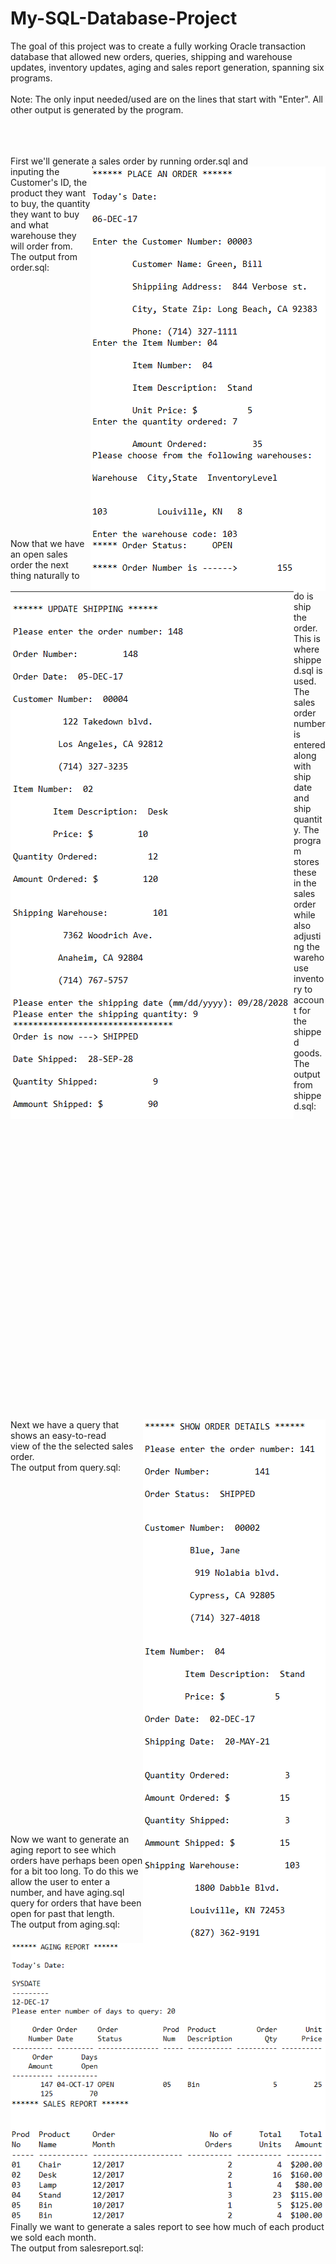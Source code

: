 # My-SQL-Database-Project
The goal of this project was to create a fully working Oracle transaction database that allowed new orders, queries, shipping and warehouse updates, inventory updates, aging and sales report generation, spanning six programs.
<br><br>Note: The only input needed/used are on the lines that start with "Enter". All other output is generated by the program.
<br><br><br><br>

First we'll generate a sales order by running order.sql and<img align="right" src="https://github.com/ArnoAlford/My-SQL-Database-Project/blob/master/Order.png">
<br>
inputing the Customer's ID, the product they want to buy, 
the quantity they want to buy and what warehouse they will order from. 
<br>The output from order.sql:
<br><br><br><br><br><br><br><br><br><br><br><br><br><br><br><br><br><br><br><br><br><br><br><br><br><br>
<img align="left" src="https://github.com/ArnoAlford/My-SQL-Database-Project/blob/master/Ship.png">Now that we have an open sales order the next thing naturally
to do is ship the order. This is where shipped.sql is used. The sales order number is entered along with ship date and ship quantity. The program stores these in the sales order while also adjusting the warehouse inventory to account for the shipped goods.<br> The output from shipped.sql:
<br><br><br><br><br><br><br><br><br><br><br><br><br><br><br><br><br><br><br><br><br><br><br><br><br><br><br><br><br><br>
<img align="right" src="https://github.com/ArnoAlford/My-SQL-Database-Project/blob/master/Query.png">Next we have a query that shows an easy-to-read 
<br>view of the the selected sales order.
<br>The output from query.sql:
<br><br><br><br><br><br><br><br><br><br><br><br><br><br><br><br><br><br><br><br><br><br><br><br><br><br><br><br><br><br><br><br><br><br><br>
<img align="left" src="https://github.com/ArnoAlford/My-SQL-Database-Project/blob/master/Aging.png">Now we want to generate an aging report to see which orders have perhaps been open for a bit too long. To do this we allow the user to enter a number, and have aging.sql query for orders that have been open for past that length.
<br>The output from aging.sql:
<br><br><br><br><br><br><br><br>
<img align="right" src="https://github.com/ArnoAlford/My-SQL-Database-Project/blob/master/SalesReport.png">
Finally we want to generate a sales report to see how much of each product we sold each month.
<br>The output from salesreport.sql:
